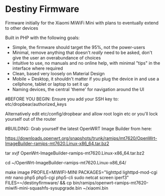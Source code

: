 # Destiny Firmware
Firmware initially for the Xiaomi MiWiFi Mini with plans to eventually extend to other devices

Built in PHP with the following goals:
* Simple, the firmware should target the 95%, not the power-users
* Minimal, remove anything that doesn't *really* need to be asked, don't give the user an overabundance of choices
* Intuitive to use, no manuals and no online help, with minimal "tips" in the interface where required
* Clean, based very loosely on Material Design
* Mobile + Desktop, it shouldn't matter if you plug the device in and use a cellphone, tablet or laptop to set it up
* Naming devices, the central 'theme' for navigation around the UI

#BEFORE YOU BEGIN:
Ensure you add your SSH key to: etc/dropbear/authorized_keys

Alternatively edit etc/config/dropbear and allow root login etc or you'll lock yourself out of the router

#BUILDING:
Grab yourself the latest OpenWRT Image Builder from here:

https://downloads.openwrt.org/snapshots/trunk/ramips/mt7620/OpenWrt-ImageBuilder-ramips-mt7620.Linux-x86_64.tar.bz2

tar xvjf OpenWrt-ImageBuilder-ramips-mt7620.Linux-x86_64.tar.bz2

cd ~/OpenWrt-ImageBuilder-ramips-mt7620.Linux-x86_64/

make image PROFILE=MIWIFI-MINI PACKAGES="lighttpd lighttpd-mod-cgi mtr nano php5 php5-cgi php5-cli sudo netcat screen iperf3" FILES=~/destinyfirmware/ && cp bin/ramips/openwrt-ramips-mt7620-miwifi-mini-squashfs-sysupgrade.bin ~/xiaomi.bin
